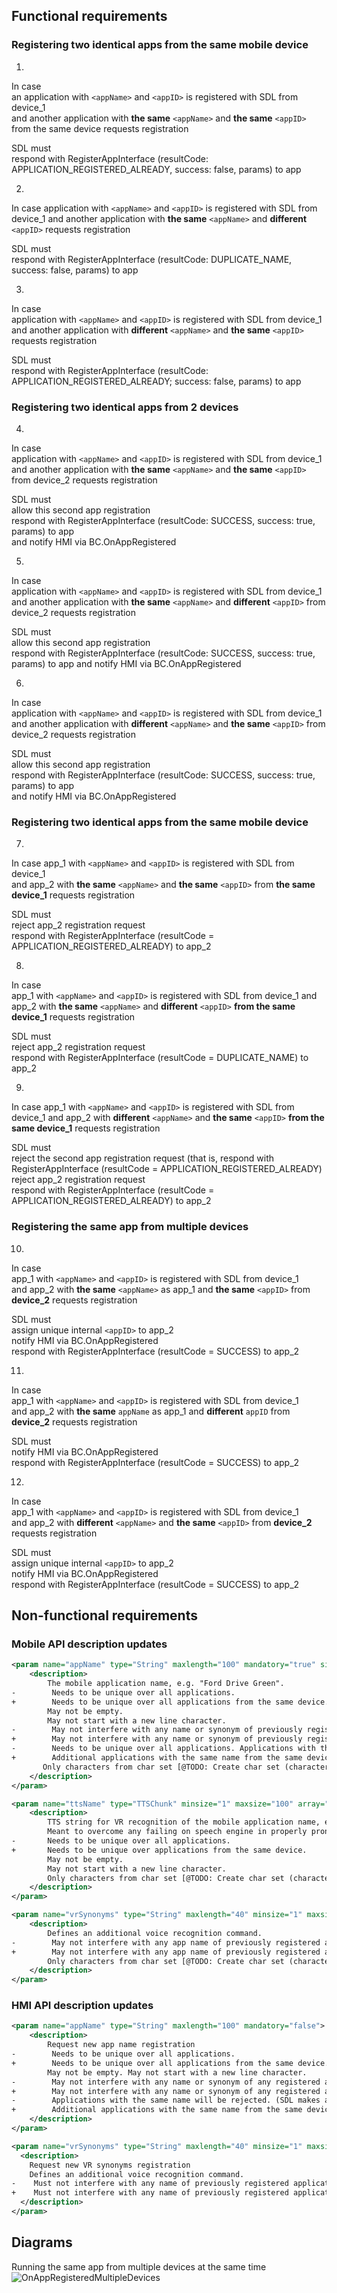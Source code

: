 ## Functional requirements

### Registering two identical apps from the same mobile device

1.  
In case  
an application with `<appName>` and `<appID>` is registered with SDL from device_1  
and another application with **the same** `<appName>` and **the same** `<appID>` from the same device requests registration

SDL must  
respond with RegisterAppInterface (resultCode: APPLICATION_REGISTERED_ALREADY, success: false, params) to app 

2.  
In case 
application with `<appName>` and `<appID>` is registered with SDL from device_1
and another application with **the same** `<appName>` and **different** `<appID>` requests registration 

SDL must  
respond with RegisterAppInterface (resultCode: DUPLICATE_NAME, success: false, params) to app 

3.  
In case  
application with `<appName>` and `<appID>` is registered with SDL from device_1
and another application with **different** `<appName>` and **the same** `<appID>` requests registration

SDL must  
respond with RegisterAppInterface (resultCode: APPLICATION_REGISTERED_ALREADY; success: false, params) to app 

### Registering two identical apps from 2 devices

4.  
In case  
application with `<appName>` and `<appID>` is registered with SDL from device_1  
and another application with **the same** `<appName>` and **the same** `<appID>` from device_2 requests registration 

SDL must  
allow this second app registration  
respond with RegisterAppInterface (resultCode: SUCCESS, success: true, params) to app  
and notify HMI via BC.OnAppRegistered

5.  
In case  
application with `<appName>` and `<appID>` is registered with SDL from device_1  
and another application with **the same** `<appName>` and **different** `<appID>` from device_2 requests registration 

SDL must  
allow this second app registration  
respond with RegisterAppInterface (resultCode: SUCCESS, success: true, params) to app 
and notify HMI via BC.OnAppRegistered 
 
6.  
In case  
application with `<appName>` and `<appID>` is registered with SDL from device_1  
and another application with **different** `<appName>` and **the same** `<appID>` from device_2 requests registration 

SDL must  
allow this second app registration  
respond with RegisterAppInterface (resultCode: SUCCESS, success: true, params) to app  
and notify HMI via BC.OnAppRegistered 

### Registering two identical apps from the same mobile device

7.  
In case 
app_1 with `<appName>` and `<appID>` is registered with SDL from device_1  
and app_2 with **the same** `<appName>` and **the same** `<appID>` from **the same device_1** requests registration

SDL must  
reject app_2 registration request  
respond with RegisterAppInterface (resultCode = APPLICATION_REGISTERED_ALREADY) to app_2

8.  
In case  
app_1 with `<appName>` and `<appID>`  is registered with SDL from device_1
and app_2 with **the same** `<appName>` and **different** `<appID>` **from the same device_1** requests registration

SDL must  
reject app_2 registration request  
respond with RegisterAppInterface (resultCode = DUPLICATE_NAME) to app_2

9.  
In case 
app_1 with `<appName>` and `<appID>`  is registered with SDL from device_1
and app_2 with **different** `<appName>` and **the same** `<appID>` **from the same device_1** requests registration

SDL must  
reject the second app registration request (that is, respond with RegisterAppInterface (resultCode = APPLICATION_REGISTERED_ALREADY) reject app_2 registration request  
respond with RegisterAppInterface (resultCode = APPLICATION_REGISTERED_ALREADY) to app_2
 
### Registering the same app from multiple devices  

10.  
In case  
app_1 with `<appName>` and `<appID>` is registered with SDL from device_1  
and app_2 with **the same** `<appName>` as app_1 and **the same** `<appID>` from **device_2** requests registration  

SDL must  
assign unique internal `<appID>` to app_2  
notify HMI via BC.OnAppRegistered  
respond with RegisterAppInterface (resultCode = SUCCESS) to app_2

11.  
In case  
app_1 with `<appName>` and `<appID>` is registered with SDL from device_1  
and app_2 with **the same** `appName` as app_1 and **different** `appID` from **device_2** requests registration  

SDL must  
notify HMI via BC.OnAppRegistered  
respond with RegisterAppInterface (resultCode = SUCCESS) to app_2

12.  
In case  
app_1 with `<appName>` and `<appID>` is registered with SDL from device_1  
and app_2 with **different** `<appName>` and **the same** `<appID>` from **device_2** requests registration  

SDL must  
assign unique internal `<appID>` to app_2  
notify HMI via BC.OnAppRegistered  
respond with RegisterAppInterface (resultCode = SUCCESS) to app_2

## Non-functional requirements  
### Mobile API description updates

```xml
<param name="appName" type="String" maxlength="100" mandatory="true" since="1.0">
    <description>
        The mobile application name, e.g. "Ford Drive Green".
-        Needs to be unique over all applications.
+        Needs to be unique over all applications from the same device.
        May not be empty.
        May not start with a new line character.
-        May not interfere with any name or synonym of previously registered applications and any predefined blacklist of words (global commands)
+        May not interfere with any name or synonym of previously registered applications from the same device and any predefined blacklist of words (global commands)
-        Needs to be unique over all applications. Applications with the same name will be rejected.
+        Additional applications with the same name from the same device will be rejected.
       Only characters from char set [@TODO: Create char set (character/hex value) for each ACM and refer to] are supported.
    </description>
</param>
```

```xml
<param name="ttsName" type="TTSChunk" minsize="1" maxsize="100" array="true" mandatory="false" since="2.0">
    <description>
        TTS string for VR recognition of the mobile application name, e.g. "Ford Drive Green".
        Meant to overcome any failing on speech engine in properly pronouncing / understanding app name.
-       Needs to be unique over all applications.
+       Needs to be unique over applications from the same device.
        May not be empty.
        May not start with a new line character.
        Only characters from char set [@TODO: Create char set (character/hex value) for each ACM and refer to] are supported.
    </description>
</param>
```

```xml
<param name="vrSynonyms" type="String" maxlength="40" minsize="1" maxsize="100" array="true" mandatory="false" since="1.0">
    <description>
        Defines an additional voice recognition command.
-        May not interfere with any app name of previously registered applications and any predefined blacklist of words (global commands)
+        May not interfere with any app name of previously registered applications from the same device and any predefined blacklist of words (global commands)
        Only characters from char set [@TODO: Create char set (character/hex value) for each ACM and refer to] are supported.
    </description>
</param>
```

### HMI API description updates

```xml
<param name="appName" type="String" maxlength="100" mandatory="false">
    <description>
        Request new app name registration
-        Needs to be unique over all applications.
+        Needs to be unique over all applications from the same device.
        May not be empty. May not start with a new line character.
-        May not interfere with any name or synonym of any registered applications.
+        May not interfere with any name or synonym of any registered applications form the same device.
-        Applications with the same name will be rejected. (SDL makes all the checks)
+        Additional applications with the same name from the same device will be rejected.
    </description>
</param>
```

```xml
<param name="vrSynonyms" type="String" maxlength="40" minsize="1" maxsize="100" array="true" mandatory="false">
  <description>
	Request new VR synonyms registration
	Defines an additional voice recognition command.
-    Must not interfere with any name of previously registered applications(SDL makes check).
+    Must not interfere with any name of previously registered applications from the same device.
  </description>
</param>
```

## Diagrams

Running the same app from multiple devices at the same time
![OnAppRegisteredMultipleDevices](./assets//OnAppRegisteredMultipleDevices.png)
